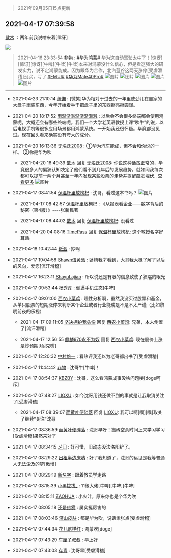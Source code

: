 > 2021年09月05日15点更新
<link rel="stylesheet" href="https://cdn.jsdelivr.net/gh/taotie6/sampleJSON@main/css/photo_show.css">


 ## 2021-04-17 07:39:58 

 [㪚木](https://www.coolapk.com/feed/26365295?shareKey=ODhmOGE3YmNjZmNlNjEzMTc3ZGU~) ：两年前我说啥来着[呲牙] 

<div class="album">
<img class="img-item" src="https://image.coolapk.com/feed/2021/0417/07/1081091_cf63aa8f_6396_6683@1440x4105.jpeg" />
</div>

> 2021-04-16 23:33:54 
> [非物](https://www.coolapk.com/feed/26362098?shareKey=YmE1OTEyYmViYzIzNjEzMTc3ZGU~) : <a class="feed-link-tag" href="/t/华为鸿蒙?type=0">#华为鸿蒙#</a> 华为这自动驾驶太牛了！[惊讶][惊讶][惊讶][牛啤][牛啤][牛啤]本来对鸿蒙没什么信心，但是看这强大的研发实力，说不定鸿蒙能成。因为跟华为合作，北汽蓝谷这两天涨停[受虐滑稽]没买，亏了  <a class="feed-link-tag" href="/t/EMUI?type=0">#EMUI#</a> <a class="feed-link-tag" href="/t/华为Mate40Pro?type=0">#华为Mate40Pro#</a> 
![图片](https://image.coolapk.com/feed/2021/0416/23/2190248_d0385464_7231_0997@2772x1288.jpeg)
![图片](https://image.coolapk.com/feed/2021/0416/23/2190248_e8f3148d_7231_0999@2772x1288.jpeg)
![图片](https://image.coolapk.com/feed/2021/0416/23/2190248_25bdaeb5_7231_1001@2772x1288.jpeg)
![图片](https://image.coolapk.com/feed/2021/0416/23/2190248_78d57c0c_7231_1003@2772x1288.jpeg)
![图片](https://image.coolapk.com/feed/2021/0416/23/2190248_516f8fc9_7231_1005@1344x2772.jpeg)

 ------- 

- 2021-04-23 21:10:14 [縴譕](uid=1982813) : [微笑]华为相对于过去的一年里使劲儿在自家的大盘子里装东西，今年开始着手于把盘子里的东西擦亮擦圆润。 

- 2021-04-20 18:17:52 [雨渐渐溅渐渐渐渐溅](uid=2384512) : 以后会不会很多终端都会使用鸿蒙呢，大概还会有哪些终端呢。我们一个大学老英语教授上课“吹牛”的说，以后电视手机等很多应用场景都用鸿蒙系统。一开始我还很怀疑。毕竟都没见过。现在回头看来确实没有夸大的成分。 

- 2021-04-20 16:13:36 [无名氏2008](uid=2247378) : ①华为汽车能成，但不会和你说的一样。
②你是华为吹 

    - 2021-04-20 16:49:39 [㪚木](uid=1081091) 回复 [无名氏2008](uid=2247378): 你说这种话蛮正常的，毕竟很多人的偏狭认知决定了他们看不到几年后的发展趋势。就如同我每次都可以提前一两个月甚至一年内发现某些股票的走势并提醒酷友埋伏.. <a href="/feed/replyList?id=199800709">查看更多</a> ![图片](https://image.coolapk.com/feed/2019/0428/09/1081091_6503_4644@348x209.gif)

- 2021-04-17 08:41:54 [保温杯里放枸杞](uid=2901673) : 沈哥，看过这本书吗？ ![图片](https://image.coolapk.com/feed/2021/0417/08/2901673_a3343fd4_0113_8977@1440x2222.jpeg)

    - 2021-04-17 08:42:57 [保温杯里放枸杞](uid=2901673) : 《从报表看企业——数字背后的秘密（第4版）》----张新民著 

    - 2021-04-17 08:44:02 [㪚木](uid=1081091) 回复 [保温杯里放枸杞](uid=2901673): 没看过 

    - 2021-04-20 04:08:16 [TimePass](uid=901253) 回复 [保温杯里放枸杞](uid=2901673): 这个教授名字好耳熟 

- 2021-04-18 10:42:44 [纸涸](uid=3690334) : 妙啊 

- 2021-04-17 19:04:58 [Shawn蛋黄派](uid=2642278) : 卧槽我才看到，大哥我大概了解了以后的风向，爱您[流汗滑稽] 

- 2021-04-17 16:23:11 [ShayuLajiao](uid=3608474) : 所以说还是有限的信息致使了狭隘的眼光 

- 2021-04-17 09:53:44 [杨秀芹](uid=1849145) : 倒逼手机生态[牛啤] 

- 2021-04-17 09:01:00 [西农小菜鸡](uid=3063280) : 理性分析啊，虽然我没买过股票和基金，从单只股票的短期涨停来判断某个企业或者行业能成是不是不太严谨（比如黎明前夜的乐视） 

    - 2021-04-17 09:11:05 [坚决拥护我头像](uid=1738203) 回复 [西农小菜鸡](uid=3063280): 兄弟，本末倒置了[流汗滑稽] 

    - 2021-04-17 12:56:55 [麒麟970永不为奴](uid=3363987) 回复 [西农小菜鸡](uid=3063280): 现在股价上涨是炒预期[t耐克嘴] 

- 2021-04-17 12:20:32 [中村悠一](uid=626684) : 看热评我还以为老哥都出书了[受虐滑稽] 

- 2021-04-17 11:44:42 [非物](uid=2190248) : 沈哥牛[牛啤]！ 

- 2021-04-17 08:54:37 [KBZBY](uid=4004285) : 沈哥，这么看鸿蒙成事没啥问题喽[doge呵斥] 

- 2021-04-17 07:48:27 [LIOXU](uid=2824671) : 如今沈哥用钱还做不到的事就是让我取消关注了[受虐滑稽] 

    - 2021-04-17 08:39:07 [而黄叶便碎落](uid=2845514) 回复 [LIOXU](uid=2824671): 我可以啊[噗][噗]取关了继续“关注”沈哥 

- 2021-04-17 08:36:59 [而黄叶便碎落](uid=2845514) : 沈哥早呀！搬砖空余时间上来学习学习[受虐滑稽]果然来对了 

- 2021-04-17 08:34:15 [乄囗](uid=759206) : 好可惜，旧动态没法洛阳铲了。 

- 2021-04-17 08:29:22 [出租半边床呐](uid=3768992) : 好了我知道了，沈哥的远见是我等普通人无法企及的梦[傲慢] 

- 2021-04-17 08:29:19 [新名字](uid=1651051) : 跟着教员学走路 

- 2021-04-17 08:15:39 [小黑拔拔_](uid=1059464) : 11级大佬[牛啤][牛啤][牛啤] 

- 2021-04-17 08:15:11 [ZAOHUA](uid=1930793) : 小火汁，原来你也是个华为吹 

- 2021-04-17 08:05:18 [还是纱雾](uid=1823196) : 属实挺厉害的 

- 2021-04-17 08:03:46 [深山皮肤](uid=1835149) : 都是华为吹，说话嚣张点[受虐滑稽] 

- 2021-04-17 07:44:34 [花儿这样红](uid=3618501) : 鸿蒙吹[doge] 

- 2021-04-17 07:43:29 [车厘子叔叔](uid=1756803) : 早上好 

- 2021-04-17 07:43:03 [存青](uid=1006954) : 沈哥早[受虐滑稽] 

